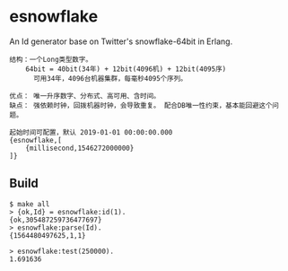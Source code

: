 esnowflake
=====

An Id generator base on Twitter's snowflake-64bit in Erlang.

	结构：一个Long类型数字。 
		64bit = 40bit(34年) + 12bit(4096机) + 12bit(4095序) 
		  可用34年，4096台机器集群，每毫秒4095个序列。
	
	优点： 唯一升序数字、分布式、高可用、含时间。
	缺点： 强依赖时钟，回拨机器时钟，会导致重复。 配合DB唯一性约束，基本能回避这个问题。
	
	起始时间可配置，默认 2019-01-01 00:00:00.000
	{esnowflake,[
		{millisecond,1546272000000}
	]}

Build
-----

    $ make all
    > {ok,Id} = esnowflake:id(1).
    {ok,305487259736477697}
    > esnowflake:parse(Id).
    {1564480497625,1,1}
    
    > esnowflake:test(250000).
    1.691636
    
    
